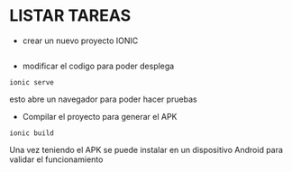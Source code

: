 # LISTAR TAREAS
* crear un nuevo proyecto IONIC
```

```

* modificar el codigo para poder desplega 
```
ionic serve
```
esto abre un navegador para poder hacer pruebas

* Compilar el proyecto para generar el APK
```
ionic build
```

Una vez teniendo el APK se puede instalar en un dispositivo Android para validar el funcionamiento 
